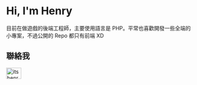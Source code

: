 # Hi, I'm Henry
目前在做遊戲的後端工程師，主要使用語言是 PHP。平常也喜歡開發一些全端的小專案，不過公開的 Repo 都只有前端 XD

## 聯絡我
<p align="left">
<a href="https://instagram.com/itshenrywu" target="blank"><img align="center" src="https://raw.githubusercontent.com/rahuldkjain/github-profile-readme-generator/master/src/images/icons/Social/instagram.svg" alt="itshenrywu" height="30" width="40" /></a>
</p>
